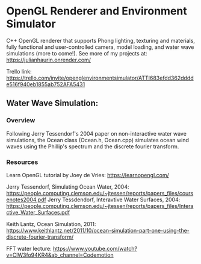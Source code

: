 # OpenGL Renderer and Environment Simulator

C++ OpenGL renderer that supports Phong lighting, texturing and materials, fully functional and user-controlled camera, model loading, and water wave simulations (more to come!). 
See more of my projects at: https://julianhaurin.onrender.com/

Trello link: https://trello.com/invite/openglenvironmentsimulator/ATTI683efdd362dddde516f940eb1855ab752AFA5431

## Water Wave Simulation:

### Overview

Following Jerry Tessendorf's 2004 paper on non-interactive water wave simulations, the Ocean class (Ocean.h, Ocean.cpp) simulates ocean wind waves using the Phillip's spectrum and the discrete fourier transform. 

### Resources

Learn OpenGL tutorial by Joey de Vries: https://learnopengl.com/

Jerry Tessendorf, Simulating Ocean Water, 2004: https://people.computing.clemson.edu/~jtessen/reports/papers_files/coursenotes2004.pdf
Jerry Tessdendorf, Interavtive Water Surfaces, 2004: https://people.computing.clemson.edu/~jtessen/reports/papers_files/Interactive_Water_Surfaces.pdf

Keith Lantz, Ocean Simulation, 2011: https://www.keithlantz.net/2011/10/ocean-simulation-part-one-using-the-discrete-fourier-transform/

FFT water lecture: https://www.youtube.com/watch?v=ClW3fo94KR4&ab_channel=Codemotion

